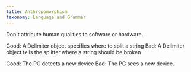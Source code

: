 ```yaml
---
title: Anthropomorphism
taxonomy: Language and Grammar
---
```


Don't attribute human qualities to software or hardware.

Good: A Delimiter object specifies where to split a string
Bad: A Delimiter object tells the splitter where a string should be broken

Good: The PC detects a new device
Bad: The PC sees a new device.